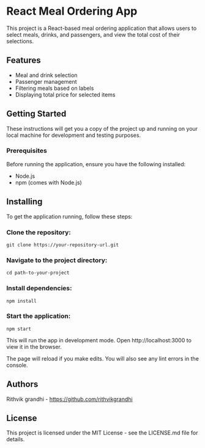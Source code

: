 # React Meal Ordering App

This project is a React-based meal ordering application that allows users to select meals, drinks, and passengers, and view the total cost of their selections.

## Features
- Meal and drink selection
- Passenger management
- Filtering meals based on labels
- Displaying total price for selected items

## Getting Started

These instructions will get you a copy of the project up and running on your local machine for development and testing purposes.

### Prerequisites
Before running the application, ensure you have the following installed:
- Node.js
- npm (comes with Node.js)

## Installing
To get the application running, follow these steps:

### Clone the repository:
```
git clone https://your-repository-url.git
```

### Navigate to the project directory:
```
cd path-to-your-project
```

### Install dependencies:
```
npm install
```

### Start the application:
```
npm start
```
This will run the app in development mode. Open http://localhost:3000 to view it in the browser.

The page will reload if you make edits. You will also see any lint errors in the console.

## Authors
Rithvik grandhi - https://github.com/rithvikgrandhi

## License
This project is licensed under the MIT License - see the LICENSE.md file for details.
